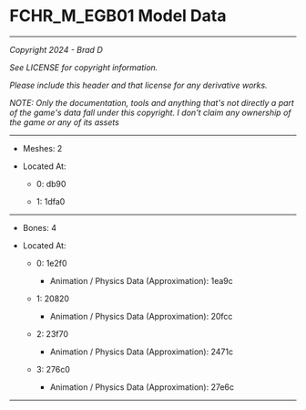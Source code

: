 # FCHR_M_EGB01 Model Data

---

*Copyright 2024 - Brad D*

*See LICENSE for copyright information.*

*Please include this header and that license for any derivative works.*

*NOTE: Only the documentation, tools and anything that's not directly a part of the game's data fall under this copyright. I don't claim any ownership of the game or any of its assets*

---

* Meshes: 2

* Located At:
  
  * 0: db90
  
  * 1: 1dfa0

---

* Bones: 4

* Located At:
  
  * 0: 1e2f0
    
    * Animation / Physics Data (Approximation): 1ea9c
  
  * 1: 20820
    
    * Animation / Physics Data (Approximation): 20fcc
  
  * 2: 23f70
    
    * Animation / Physics Data (Approximation): 2471c
  
  * 3: 276c0
    
    * Animation / Physics Data (Approximation): 27e6c

---
